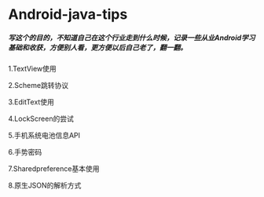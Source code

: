 # Android-java-tips

#####  写这个的目的，不知道自己在这个行业走到什么时候，记录一些从业Android学习基础和收获，方便别人看，更方便以后自己老了，翻一翻。



1.TextView使用

2.Scheme跳转协议

3.EditText使用

4.LockScreen的尝试

5.手机系统电池信息API

6.手势密码

7.Sharedpreference基本使用

8.原生JSON的解析方式
